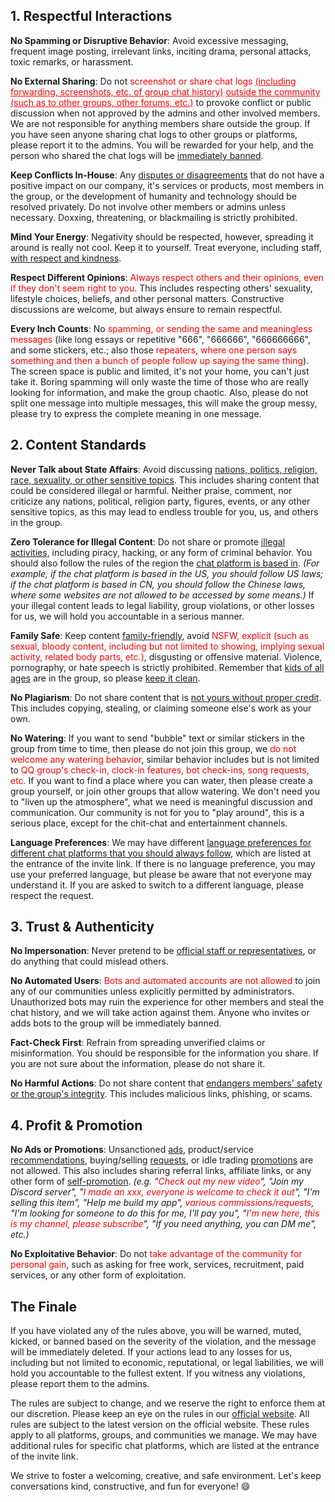 ## 1. Respectful Interactions

**No Spamming or Disruptive Behavior**: Avoid excessive messaging, frequent image posting, irrelevant links, inciting drama, personal attacks, toxic remarks, or harassment.

**No External Sharing**: Do not <span style="color:red;">screenshot or share chat logs <u>(including forwarding, screenshots, etc. of group chat history)</u> <u>outside the community (such as to other groups, other forums, etc.)</u></span> to provoke conflict or public discussion when not approved by the admins and other involved members. We are not responsible for anything members share outside the group. If you have seen anyone sharing chat logs to other groups or platforms, please report it to the admins. You will be rewarded for your help, and the person who shared the chat logs will be <u>immediately banned</u>.

**Keep Conflicts In-House**: Any <u>disputes or disagreements</u> that do not have a positive impact on our company, it's services or products, most members in the group, or the development of humanity and technology should be resolved privately. Do not involve other members or admins unless necessary. Doxxing, threatening, or blackmailing is strictly prohibited.

**Mind Your Energy**: Negativity should be respected, however, spreading it around is really not cool. Keep it to yourself. Treat everyone, including staff, <u>with respect and kindness</u>.

**Respect Different Opinions**: <span style="color:red;">Always respect others and their opinions, even if they don't seem right to you</span>. This includes respecting others' sexuality, lifestyle choices, beliefs, and other personal matters. Constructive discussions are welcome, but always ensure to remain respectful.

**Every Inch Counts**: No <span style="color:red;">spamming, or sending the same and meaningless messages</span> (like long essays or repetitive "666", "666666", "666666666", and some stickers, etc.; also those <span style="color:red;">repeaters, where one person says something and then a bunch of people follow up saying the same thing</span>). The screen space is public and limited, it's not your home, you can't just take it. Boring spamming will only waste the time of those who are really looking for information, and make the group chaotic. Also, please do not split one message into multiple messages, this will make the group messy, please try to express the complete meaning in one message.

## 2. Content Standards

**Never Talk about State Affairs**: Avoid discussing <u>nations, politics, religion, race, sexuality, or other sensitive topics</u>. This includes sharing content that could be considered illegal or harmful. Neither praise, comment, nor criticize any nations, political, religion party, figures, events, or any other sensitive topics, as this may lead to endless trouble for you, us, and others in the group.

**Zero Tolerance for Illegal Content**: Do not share or promote <u>illegal activities</u>, including piracy, hacking, or any form of criminal behavior. You should also follow the rules of the region the <u>chat platform is based in</u>. *(For example, if the chat platform is based in the US, you should follow US laws; if the chat platform is based in CN, you should follow the Chinese laws, where some websites are not allowed to be accessed by some means.)* If your illegal content leads to legal liability, group violations, or other losses for us, we will hold you accountable in a serious manner.

**Family Safe**: Keep content <u>family-friendly</u>, avoid <span style="color:red;">NSFW, explicit (such as sexual, bloody content, including but not limited to showing, implying sexual activity, related body parts, etc.)</span>, disgusting or offensive material. Violence, pornography, or hate speech is strictly prohibited. Remember that <u>kids of all ages</u> are in the group, so please <u>keep it clean</u>.

**No Plagiarism**: Do not share content that is <u>not yours without proper credit</u>. This includes copying, stealing, or claiming someone else's work as your own.

**No Watering**: If you want to send "bubble" text or similar stickers in the group from time to time, then please do not join this group, we <span style="color:red;">do not welcome any watering behavior</span>, similar behavior includes but is not limited to <span style="color:red;">QQ group's check-in, clock-in features, bot check-ins, song requests, etc.</span> If you want to find a place where you can water, then please create a group yourself, or join other groups that allow watering. We don't need you to "liven up the atmosphere", what we need is meaningful discussion and communication. Our community is not for you to "play around", this is a serious place, except for the chit-chat and entertainment channels.

**Language Preferences**: We may have different <u>language preferences for different chat platforms that you should always follow</u>, which are listed at the entrance of the invite link. If there is no language preference, you may use your preferred language, but please be aware that not everyone may understand it. If you are asked to switch to a different language, please respect the request.

## 3. Trust & Authenticity

**No Impersonation**: Never pretend to be <u>official staff or representatives</u>, or do anything that could mislead others.

**No Automated Users**: <span style="color:red;">Bots and automated accounts are not allowed</span> to join any of our communities unless explicitly permitted by administrators. Unauthorized bots may ruin the experience for other members and steal the chat history, and we will take action against them. Anyone who invites or adds bots to the group will be immediately banned.

**Fact-Check First**: Refrain from spreading unverified claims or misinformation. You should be responsible for the information you share. If you are not sure about the information, please do not share it.

**No Harmful Actions**: Do not share content that <u>endangers members' safety or the group's integrity</u>. This includes malicious links, phishing, or scams.

## 4. Profit & Promotion

**No Ads or Promotions**: Unsanctioned <u>ads</u>, product/service <u>recommendations</u>, buying/selling <u>requests</u>, or idle trading <u>promotions</u> are not allowed. This also includes sharing referral links, affiliate links, or any other form of <u>self-promotion</u>. *(e.g. "<span style="color:red;">Check out my new video</span>", "Join my Discord server", "<span style="color:red;">I made an xxx, everyone is welcome to check it out</span>", "I'm selling this item", "Help me build my app", <span style="color:red;">various commissions/requests</span>, "I'm looking for someone to do this for me, I'll pay you", "<span style="color:red;">I'm new here, this is my channel, please subscribe</span>", "If you need anything, you can DM me", etc.)*

**No Exploitative Behavior**: Do not <span style="color:red;">take advantage of the community for personal gain</span>, such as asking for free work, services, recruitment, paid services, or any other form of exploitation.

## The Finale

If you have violated any of the rules above, you will be warned, muted, kicked, or banned based on the severity of the violation, and the message will be immediately deleted. If your actions lead to any losses for us, including but not limited to economic, reputational, or legal liabilities, we will hold you accountable to the fullest extent. If you witness any violations, please report them to the admins.

The rules are subject to change, and we reserve the right to enforce them at our discretion. Please keep an eye on the rules in our [official website](https://www.inkore.net/community). All rules are subject to the latest version on the official website. These rules apply to all platforms, groups, and communities we manage. We may have additional rules for specific chat platforms, which are listed at the entrance of the invite link.

We strive to foster a welcoming, creative, and safe environment. Let's keep conversations kind, constructive, and fun for everyone! 😄